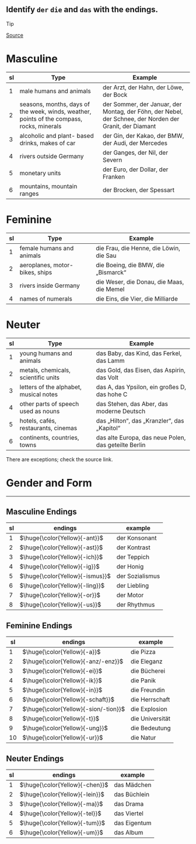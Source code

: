 ## Identify `der` `die` and `das` with the endings.

> [!TIP]
> [Source](https://ia801403.us.archive.org/1/items/hammers-german-grammar-and-usage/hammer%27s%20german%20grammar%20and%20usage.pdf)

# Masculine

| sl | Type | Example|
|----|------|--------|
|1|male humans and animals|der Arzt, der Hahn, der Löwe, der Bock|
|2| seasons, months, days of the week, winds, weather, points of the compass, rocks, minerals| der Sommer, der Januar, der Montag, der Föhn, der Nebel, der Schnee, der Norden der Granit, der Diamant  |
|3| alcoholic and plant- based drinks, makes of car | der Gin, der Kakao, der BMW, der Audi, der Mercedes |
|4| rivers outside Germany| der Ganges, der Nil, der Severn |
|5| monetary units | der Euro, der Dollar, der Franken|
|6| mountains, mountain ranges| der Brocken, der Spessart|


# Feminine

| sl | Type | Example|
|----|------|--------|
|1|female humans and animals|die Frau, die Henne, die Löwin, die Sau|
|2 | aeroplanes, motor- bikes, ships| die Boeing, die BMW, die „Bismarck“|
|3| rivers inside Germany| die Weser, die Donau, die Maas, die Memel|
|4| names of numerals | die Eins, die Vier, die Milliarde |


# Neuter

| sl | Type | Example|
|----|------|--------|
|1| young humans and animals| das Baby, das Kind, das Ferkel, das Lamm|
|2| metals, chemicals, scientific units| das Gold, das Eisen, das Aspirin, das Volt|
|3| letters of the alphabet, musical notes| das A, das Ypsilon, ein großes D, das hohe C|
|4| other parts of speech used as nouns| das Stehen, das Aber, das moderne Deutsch|
|5| hotels, cafés, restaurants, cinemas| das „Hilton“, das „Kranzler“, das „Kapitol“|
|6| continents, countries, towns| das alte Europa, das neue Polen, das geteilte Berlin|


There are exceptions;  check the source link.


# Gender and Form
---
## Masculine Endings

|sl| endings|example|
|--|--------|-------|
|1| $\huge{\color{Yellow}{-ant}}$ | der Konsonant|
|2| $\huge{\color{Yellow}{-ast}}$ | der Kontrast|
|3| $\huge{\color{Yellow}{-ich}}$| der Teppich|
|4| $\huge{\color{Yellow}{-ig}}$| der Honig|
|5| $\huge{\color{Yellow}{-ismus}}$| der Sozialismus|
|6| $\huge{\color{Yellow}{-ling}}$| der Liebling|
|7| $\huge{\color{Yellow}{-or}}$ | der Motor|
|8| $\huge{\color{Yellow}{-us}}$| der Rhythmus|


## Feminine Endings

|sl| endings|example|
|--|--------|-------|
|1| $\huge{\color{Yellow}{-a}}$ | die Pizza|
|2| $\huge{\color{Yellow}{-anz/-enz}}$| die Eleganz|
|3| $\huge{\color{Yellow}{-ei}}$| die Bücherei|
|4| $\huge{\color{Yellow}{-ik}}$| die Panik|
|5| $\huge{\color{Yellow}{-in}}$| die Freundin|
|6| $\huge{\color{Yellow}{-schaft}}$| die Herrschaft|
|7|$\huge{\color{Yellow}{-sion/-tion}}$ | die Explosion|
|8| $\huge{\color{Yellow}{-t}}$| die Universität|
|9| $\huge{\color{Yellow}{-ung}}$| die Bedeutung|
|10| $\huge{\color{Yellow}{-ur}}$| die Natur|


## Neuter Endings

|sl| endings|example|
|--|--------|-------|
|1| $\huge{\color{Yellow}{-chen}}$| das Mädchen|
|2| $\huge{\color{Yellow}{-lein}}$| das Büchlein|
|3| $\huge{\color{Yellow}{-ma}}$| das Drama|
|4| $\huge{\color{Yellow}{-tel}}$| das Viertel|
|5| $\huge{\color{Yellow}{-tum}}$| das Eigentum|
|6| $\huge{\color{Yellow}{-um}}$| das Album|




















